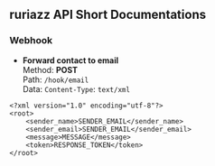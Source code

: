 ## ruriazz API Short Documentations

### Webhook
- **Forward contact to email** <br />
Method: **POST** <br />
Path: `/hook/email` <br />
Data: `Content-Type`: `text/xml`
```
<?xml version="1.0" encoding="utf-8"?>
<root>
	<sender_name>SENDER_EMAIL</sender_name>
	<sender_email>SENDER_EMAIL</sender_email>
	<message>MESSAGE</message>
	<token>RESPONSE_TOKEN</token>
</root>
```
